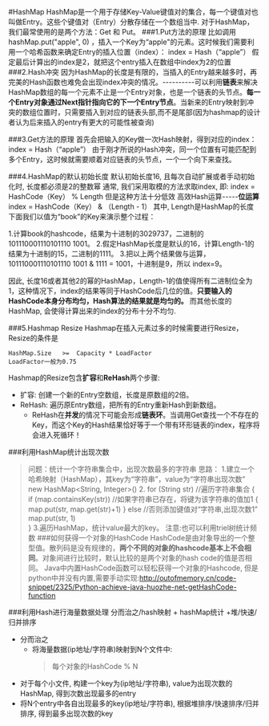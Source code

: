 #HashMap
HashMap是一个用于存储Key-Value键值对的集合，每一个键值对也叫做Entry。这些个键值对（Entry）分散存储在一个数组当中.
对于HashMap，我们最常使用的是两个方法：Get 和 Put。
###1.Put方法的原理
比如调用 hashMap.put("apple", 0) ，插入一个Key为“apple"的元素。这时候我们需要利用一个哈希函数来确定Entry的插入位置（index）：
index =  Hash（“apple”）
假定最后计算出的index是2，就把这个entry插入在数组中index为2的位置
###2.Hash冲突
因为HashMap的长度是有限的，当插入的Entry越来越多时，再完美的Hash函数也难免会出现index冲突的情况。----------可以利用**链表**来解决
HashMap数组的每一个元素不止是一个Entry对象，也是一个链表的头节点。**每一个Entry对象通过Next指针指向它的下一个Entry节点**。当新来的Entry映射到冲突的数组位置时，只需要插入到对应的链表头部,而不是尾部(因为hashmap的设计者认为后来插入的entry有更大的可能性被查询)

###3.Get方法的原理
首先会把输入的Key做一次Hash映射，得到对应的index：
index =  Hash（“apple”）
由于刚才所说的Hash冲突，同一个位置有可能匹配到多个Entry，这时候就需要顺着对应链表的头节点，一个一个向下来查找。

###4.HashMap的默认初始长度
默认初始长度16, 且每次自动扩展或者手动初始化时, 长度都必须是2的整数幂
通常, 我们采用取模的方法求取index, 即:
	index =  HashCode（Key） % Length
	但是这种方法十分低效
高效Hash运算-----**位运算**
	index =  HashCode（Key） &  （Length - 1）
	其中, Length是HashMap的长度
下面我们以值为“book”的Key来演示整个过程：
> 
1.计算book的hashcode，结果为十进制的3029737，二进制的101110001110101110 1001。
2.假定HashMap长度是默认的16，计算Length-1的结果为十进制的15，二进制的1111。
3.把以上两个结果做与运算，101110001110101110 1001 & 1111 = 1001，十进制是9，所以 index=9。

因此, 长度16或者其他2的幂的HashMap，Length-1的值使得所有二进制位全为1，这种情况下，index的结果等同于HashCode后几位的值。**只要输入的HashCode本身分布均匀，Hash算法的结果就是均匀的。**
而其他长度的HashMap, 会使得计算出来的index的分布十分不均匀.

###5.Hashmap Resize
Hashmap在插入元素过多的时候需要进行Resize，Resize的条件是

	HashMap.Size   >=  Capacity * LoadFactor
	LoadFactor一般为0.75
Hashmap的Resize包含**扩容**和**ReHash**两个步骤:
-   扩容: 创建一个新的Entry空数组，长度是原数组的2倍。
-   ReHash: 遍历原Entry数组，把所有的Entry重新Hash到新数组。
    -    ReHash在**并发**的情况下可能会形成**链表环**。当调用Get查找一个不存在的Key，而这个Key的Hash结果恰好等于一个带有环形链表的index，程序将会进入死循环！


###利用HashMap统计出现次数
> 问题：统计一个字符串集合中，出现次数最多的字符串 
思路：
    1.建立一个哈希映射（HashMap），其key为“字符串”，value为“字符串出现次数”
    new HashMap<String, Integer>()
    2.
    for (String str)                             //遍历字符串集合
    {
    	if (map.containsKey(str))   //如果字符串已存在，将键为该字符串的值加1
    	{
    		map.put(str, map.get(str)+1)
    	}
    	else                                    //否则添加键值对“字符串,出现次数1”
    		map.put(str, 1)  
    }
    3.遍历HashMap，统计value最大的key。 
> 注意:也可以利用triel树统计频数
###如何获得一个对象的HashCode
HashCode是由对象导出的一个整型值。散列码是没有规律的，**两个不同的对象的hashcode基本上不会相同**。对象间进行比较时，默认比较的是两个对象的hash code的值是否相同。
Java中内置HashCode函数可以轻松获得一个对象的Hashcode, 但是python中并没有内置,需要手动实现:http://outofmemory.cn/code-snippet/2325/Python-achieve-java-huozhe-net-getHashCode-function

###利用Hash进行海量数据处理
	分而治之/hash映射 + hashMap统计 +堆/快速/归并排序
-  分而治之
    -   将海量数据(ip地址/字符串)映射到N个文件中:
        >  每个对象的HashCode % N
-    对于每个小文件, 构建一个key为(ip地址/字符串), value为出现次数的HashMap, 得到次数出现最多的entry
-    将N个entry中各自出现最多的key(ip地址/字符串), 根据堆排序/快速排序/归并排序, 得到最多出现次数的key
